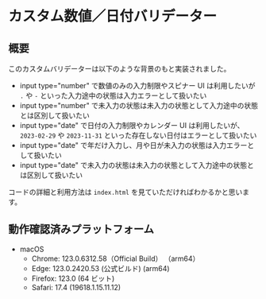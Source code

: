 # カスタム数値／日付バリデーター

## 概要

このカスタムバリデーターは以下のような背景のもと実装されました。

- input type="number" で数値のみの入力制限やスピナー UI は利用したいが `.` や `-` といった入力途中の状態は入力エラーとして扱いたい
- input type="number" で未入力の状態は未入力の状態として入力途中の状態とは区別して扱いたい
- input type="date" で日付の入力制限やカレンダー UI は利用したいが、`2023-02-29` や `2023-11-31` といった存在しない日付はエラーとして扱いたい
- input type="date" で年だけ入力し、月や日が未入力の状態は入力エラーとして扱いたい
- input type="date" で未入力の状態は未入力の状態として入力途中の状態とは区別して扱いたい

コードの詳細と利用方法は `index.html` を見ていただければわかるかと思います。

## 動作確認済みプラットフォーム

- macOS
  - Chrome: 123.0.6312.58（Official Build） （arm64）
  - Edge: 123.0.2420.53 (公式ビルド) (arm64)
  - Firefox: 123.0 (64 ビット)
  - Safari: 17.4 (19618.1.15.11.12)
